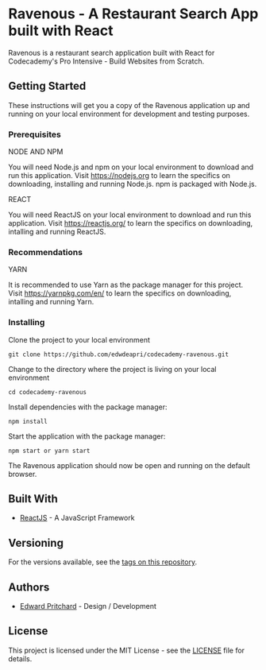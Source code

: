 # Ravenous - A Restaurant Search App built with React

Ravenous is a restaurant search application built with React for Codecademy's Pro Intensive - Build Websites from Scratch.

## Getting Started

These instructions will get you a copy of the Ravenous application up and running on your local environment for development and testing purposes.

### Prerequisites

NODE AND NPM

You will need Node.js and npm on your local environment to download and run this application. Visit https://nodejs.org to learn the specifics on downloading, installing and running Node.js. npm is packaged with Node.js.

REACT

You will need ReactJS on your local environment to download and run this application. Visit https://reactjs.org/ to learn the specifics on downloading, intalling and running ReactJS.

### Recommendations

YARN

It is recommended to use Yarn as the package manager for this project. Visit https://yarnpkg.com/en/ to learn the specifics on downloading, intalling and running Yarn.

### Installing

Clone the project to your local environment

```
git clone https://github.com/edwdeapri/codecademy-ravenous.git
```

Change to the directory where the project is living on your local environment

```
cd codecademy-ravenous
```

Install dependencies with the package manager:

```
npm install
```

Start the application with the package manager:

```
npm start or yarn start
```

The Ravenous application should now be open and running on the default browser.

## Built With

- [ReactJS](https://reactjs.org/) - A JavaScript Framework

## Versioning

For the versions available, see the [tags on this repository](https://github.com/edwdeapri/udacity-would-you-rather).

## Authors

- [Edward Pritchard](https://github.com/edwdeapri) - Design / Development

## License

This project is licensed under the MIT License - see the [LICENSE](./LICENSE) file for details.
